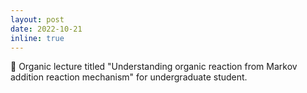 ```yaml
---
layout: post
date: 2022-10-21
inline: true
---
```


:memo: Organic lecture titled "Understanding organic reaction from Markov addition reaction mechanism" for undergraduate student.